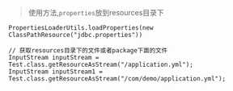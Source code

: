 > 使用方法,`properties`放到resources目录下

```properties
PropertiesLoaderUtils.loadProperties(new ClassPathResource("jdbc.properties"))

// 获取resources目录下的文件或者package下面的文件
InputStream inputStream = Test.class.getResourceAsStream("/application.yml");
InputStream inputStream1 = Test.class.getResourceAsStream("/com/demo/application.yml");
```

